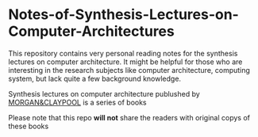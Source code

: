 # Notes-of-Synthesis-Lectures-on-Computer-Architectures
This repository contains very personal reading notes for the synthesis lectures on computer architecture. It might be helpful for those who are interesting in the research subjects like computer architecture, computing system, but lack quite a few background knowledge.

Synthesis lectures on computer architecture publushed by [MORGAN&CLAYPOOL](https://www.morganclaypool.com/toc/cac/1/1) is a series of books  


Please note that this repo __will not__ share the readers with original copys of these books 